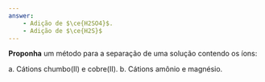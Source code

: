 ```yaml
---
answer:
    - Adição de $\ce{H2SO4}$.
    - Adição de $\ce{H2S}$
---
```



**Proponha** um método para a separação de uma solução contendo os íons:

a. Cátions chumbo(II) e cobre(II).
b. Cátions amônio e magnésio.
